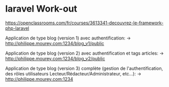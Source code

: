 # laravel Work-out

https://openclassrooms.com/fr/courses/3613341-decouvrez-le-framework-php-laravel

Application de type blog (version 1) avec authentification: -> http://philippe.mourey.com:1234/blog_v1/public

Application de type blog (version 2) avec authentification et tags articles: -> http://philippe.mourey.com:1234/blog_v2/public

Application de type blog (version 3) complète (gestion de l'authentification, des rôles utilisateurs Lecteur/Rédacteur/Administrateur, etc...): -> http://philippe.mourey.com:1234



